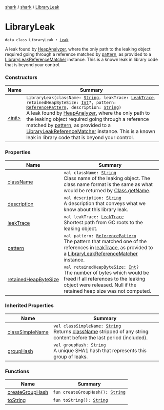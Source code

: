 [shark](../../index.md) / [shark](../index.md) / [LibraryLeak](./index.md)

# LibraryLeak

`data class LibraryLeak : `[`Leak`](../-leak/index.md)

A leak found by [HeapAnalyzer](../-heap-analyzer/index.md), where the only path to the leaking object required going
through a reference matched by [pattern](pattern.md), as provided to a [LibraryLeakReferenceMatcher](../-library-leak-reference-matcher/index.md)
instance. This is a known leak in library code that is beyond your control.

### Constructors

| Name | Summary |
|---|---|
| [&lt;init&gt;](-init-.md) | `LibraryLeak(className: `[`String`](https://kotlinlang.org/api/latest/jvm/stdlib/kotlin/-string/index.html)`, leakTrace: `[`LeakTrace`](../-leak-trace/index.md)`, retainedHeapByteSize: `[`Int`](https://kotlinlang.org/api/latest/jvm/stdlib/kotlin/-int/index.html)`?, pattern: `[`ReferencePattern`](../-reference-pattern/index.md)`, description: `[`String`](https://kotlinlang.org/api/latest/jvm/stdlib/kotlin/-string/index.html)`)`<br>A leak found by [HeapAnalyzer](../-heap-analyzer/index.md), where the only path to the leaking object required going through a reference matched by [pattern](pattern.md), as provided to a [LibraryLeakReferenceMatcher](../-library-leak-reference-matcher/index.md) instance. This is a known leak in library code that is beyond your control. |

### Properties

| Name | Summary |
|---|---|
| [className](class-name.md) | `val className: `[`String`](https://kotlinlang.org/api/latest/jvm/stdlib/kotlin/-string/index.html)<br>Class name of the leaking object. The class name format is the same as what would be returned by [Class.getName](https://docs.oracle.com/javase/6/docs/api/java/lang/Class.html#getName()). |
| [description](description.md) | `val description: `[`String`](https://kotlinlang.org/api/latest/jvm/stdlib/kotlin/-string/index.html)<br>A description that conveys what we know about this library leak. |
| [leakTrace](leak-trace.md) | `val leakTrace: `[`LeakTrace`](../-leak-trace/index.md)<br>Shortest path from GC roots to the leaking object. |
| [pattern](pattern.md) | `val pattern: `[`ReferencePattern`](../-reference-pattern/index.md)<br>The pattern that matched one of the references in [leakTrace](leak-trace.md), as provided to a [LibraryLeakReferenceMatcher](../-library-leak-reference-matcher/index.md) instance. |
| [retainedHeapByteSize](retained-heap-byte-size.md) | `val retainedHeapByteSize: `[`Int`](https://kotlinlang.org/api/latest/jvm/stdlib/kotlin/-int/index.html)`?`<br>The number of bytes which would be freed if all references to the leaking object were released. Null if the retained heap size was not computed. |

### Inherited Properties

| Name | Summary |
|---|---|
| [classSimpleName](../-leak/class-simple-name.md) | `val classSimpleName: `[`String`](https://kotlinlang.org/api/latest/jvm/stdlib/kotlin/-string/index.html)<br>Returns [className](../-leak/class-name.md) stripped of any string content before the last period (included). |
| [groupHash](../-leak/group-hash.md) | `val groupHash: `[`String`](https://kotlinlang.org/api/latest/jvm/stdlib/kotlin/-string/index.html)<br>A unique SHA1 hash that represents this group of leaks. |

### Functions

| Name | Summary |
|---|---|
| [createGroupHash](create-group-hash.md) | `fun createGroupHash(): `[`String`](https://kotlinlang.org/api/latest/jvm/stdlib/kotlin/-string/index.html) |
| [toString](to-string.md) | `fun toString(): `[`String`](https://kotlinlang.org/api/latest/jvm/stdlib/kotlin/-string/index.html) |
